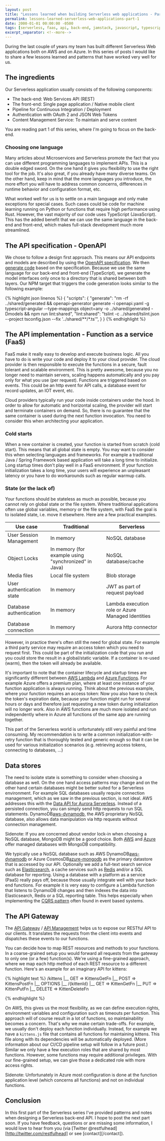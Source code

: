 ```yaml
---
layout: post
title: "Lessons learned when building Serverless web applications - Part 1"
permalink: lessons-learned-serverless-web-applications-part-1
date: 2000-01-01 00:00:00 -0500
tags: [serverless, faas, api, back-end, jamstack, javascript, typescript, nodejs, nosql]
excerpt_separator: <!--more-->
---
```

During the last couple of years my team has built different Serverless Web applications both on AWS and on Azure. In this series of posts I would like to share a few lessons learned and patterns that have worked very well for us.
<!--more-->

## The ingredients

Our Serverless application usually consists of the following components:

- The back-end: Web Services API (REST)
- The front-end: Single page application / Native mobile client
- Pipeline for Continuous Integration / Deployment
- Authentication with OAuth 2 and JSON Web Tokens
- Content Management Service: To maintain and serve content

You are reading part 1 of this series, where I'm going to focus on the back-end.

### Choosing one language
Many articles about Microservices and Serverless promote the fact that you can use different programming languages to implement APIs. This is a double edged sword. On the one hand it gives you flexibility to use the right tool for the job. It's also great, if you already have many diverse teams. On the other hand, keep in mind that the more languages you introduce, the more effort you will have to address common concerns, differences in runtime behavior and configuration format, etc.

What worked well for us is to settle on a main language and only make exceptions for special cases. Such cases could be code for machine learning running on Python or functions that require high performance using Rust. However, the vast majority of our code uses TypeScript (JavaScript). This has the added benefit that we can use the same language in the back-end and front-end, which makes full-stack development much more streamlined.

## The API specification - OpenAPI

We chose to follow a design first approach. This means our API endpoints and models are described by using the [OpenAPI specification][openapi]. We then [generate code][openapi-generator] based on the specification. Because we use the same language for our back-end and front-end (TypeScript), we generate the model interfaces only once to a directory that is shared between both layers. Our NPM target that triggers the code generation looks similar to the following example:

{% highlight json linenos %}
{
  "scripts": {
    "generate": "rm -rf ../shared/generated && openapi-generator generate -i openapi.yaml -g typescript-angular --type-mappings object=any -o ../shared/generated -Dmodels && npm run lint:shared",
    "lint:shared": "tslint -c ../shared/tslint.json --project tsconfig.json --fix '../shared/**/*.ts'",
  }
}
{% endhighlight %}

## The API implementation - Function as a service (FaaS) 

FaaS make it really easy to develop and execute business logic. All you have to do is write your code and deploy it to your cloud provider. The cloud provider is then responsible to execute the functions in a secure, fault tolerant and scalable environment. This is pretty awesome, because you no longer need to maintain servers, scaling happens automatically and you pay only for what you use (per request). Functions are triggered based on events. This could be an http event for API calls, a database event for record updates, an IOT event, etc. 

Cloud providers typically run your code inside containers under the hood. In order to allow for automatic and horizontal scaling, the provider will start and terminate containers on demand. So, there is no guarantee that the same container is used during the next function invocation. You need to consider this when architecting your application. 

### Cold starts
When a new container is created, your function is started from scratch (cold start). This means that all global state is empty. You may want to consider this when selecting languages and frameworks. For example a traditional Java / Spring Framework based application will take a long time to initialize. Long startup times don't play well in a FaaS environment. If your function initialization takes a long time, your users will experience an unpleasant latency or you have to do workarounds such as regular warmup calls. 

### State (or the lack of)
Your functions should be stateless as much as possible, because you cannot rely on global state or the file system. Where traditional applications often use global variables, memory or the file system, with FaaS the goal is to isolated state, i.e. move it elsewhere. Here are a few practical examples.

| Use case                  | Traditional                                          | Serverless                                         |
|---------------------------|------------------------------------------------------|----------------------------------------------------|
| User Session Management   | In memory                                            | NoSQL database                                     |
| Object Locks              | In memory (for example using "synchronized" in Java) | NoSQL database/cache                               |
| Media files               | Local file system                                    | Blob storage                                       |
| User authentication state | In memory                                            | JWT as part of request payload                     |
| Database authentication   | In memory                                            | Lambda execution role or Azure Managed Identities  |
| Database connection       | In memory                                            | Aurora http connector                              |

However, in practice there's often still the need for global state. For example a third party service may require an access token which you need to request first. This could be part of the initialization code that you run and you could store the result in a global/static variable. If a container is re-used (warm), then the token will already be available.

It's important to note that the container lifecycle and startup times are significantly different between [AWS Lambda][aws-lambda] and [Azure Functions][azure-functions]. For example Azure offers a premium plan, where at least one instance of your function application is always running. Think about the previous example, where your function requires an access token: Now you also have to check the token's expiration date, because your function might run for several hours or days and therefore just requesting a new token during initialization will no longer work. Also in AWS functions are much more isolated and run independently where in Azure all functions of the same app are running together.

This part of the Serverless world is unfortunately still very painful and time consuming. My recommendation is to write a common initialization-with-retry function that is thoroughly tested and generic enough so that it can be used for various initialization scenarios (e.g. retrieving access tokens, connecting to databases, ...)

## Data stores

The need to isolate state is something to consider when choosing a database as well. On the one hand access patterns may change and on the other hand certain databases might be better suited for a Serverless environment. For example SQL databases usually require connection management, which as we saw in the previous section, is not ideal. AWS addresses this with the [Data API for Aurora Serverless][aws-aurora-http]. Instead of a persisted connection, you can simply send http requests to run SQL statements. DynamoDB[aws-dynamodb], the AWS proprietary NoSQL database, also allows data manipulation via http requests without connection management. 

Sidenote: If you are concerned about vendor lock-in when choosing a NoSQL database, MongoDB might be a good choice. Both [AWS][aws-mongodb] and [Azure][azure-mongodb] offer managed databases with MongoDB compatibility.

We typically use a NoSQL database such as AWS DynamoDB[aws-dynamodb] or Azure CosmosDB[azure-mongodb] as the primary datastore that is accessed by our API. Optionally we add a full-text search service such as [Elasticsearch][elasticsearch], a cache services such as [Redis][redis] and/or a SQL database for reporting. Using a database with a platform as a service (PaaS) really pays off, because those usually integrate well with your back-end functions. For example it is very easy to configure a Lambda function that listens to DynamoDB changes and then indexes the data into Elasticsearch, Redis or a SQL reporting table. This helps especially when implementing the [CQRS pattern][cqrs] often found in event based systems.

## The API Gateway

The [API Gateway][aws-api-gateway] / [API Management][azure-apim] helps us to expose our RESTful API to our clients. It translates the requests from the client into events and dispatches these events to our functions. 

You can decide how to map REST resources and methods to your functions. In a coarse-grained setup you would forward all requests from the gateway to only one (or a few) function(s). We're using a fine-grained approach, where we map each http method of each REST resource to a different function. Here's an example for an imaginary API for kittens: 

{% highlight text %}
 /kittens
 |__ GET            => KittensGetFn 
 |__ POST           => KittensPostFn
 |__ OPTIONS 
 |__ /{kittenId} 
      |__ GET       => KittenGetFn 
      |__ PUT       => KittenPutFn
      |__ DELETE    => KittenDeleteFn

{% endhighlight %}

On AWS, this gives us the most flexibility, as we can define execution rights, environment variables and configuration such as timeouts per function. This approach will of course result in a lot of functions, so maintainability becomes a concern. That's why we make certain trade-offs. For example, we usually don't deploy each function individually. Instead, for example we have a `kittens.js` file that contains all functions for maintaining kittens. This file along with its dependencies will be automatically deployed. (More information about our CI/CD pipeline setup will follow in a future post.) Similar we only have a few execution roles that are shared by most functions. However, some functions may require additional privileges. With our fine-grained setup, we can give those a dedicated role with more access rights.

Sidenote: Unfortunately in Azure most configuration is done at the function application level (which concerns all functions) and not on individual functions.

## Conclusion
In this first part of the Serverless series I've provided patterns and notes when designing a Serverless back-end API. I hope to post the next part soon. If you have feedback, questions or are missing some information, I would love to hear from you (via [Twitter @restfulhead][http://twitter.com/restfulhead] or see [contact][/contact]). 


[openapi]: https://swagger.io/docs/specification/about/ 
[openapi-generator]: https://github.com/OpenAPITools/openapi-generator
[aws-lambda]: https://aws.amazon.com/lambda/
[azure-functions]: https://azure.microsoft.com/en-us/services/functions/
[aws-aurora-http]: https://docs.aws.amazon.com/AmazonRDS/latest/AuroraUserGuide/data-api.html
[aws-dynamodb]: https://aws.amazon.com/dynamodb/
[aws-mongodb]: https://aws.amazon.com/blogs/aws/new-amazon-documentdb-with-mongodb-compatibility-fast-scalable-and-highly-available/
[azure-mongodb]: https://docs.microsoft.com/en-us/azure/cosmos-db/mongodb-introduction
[elasticsearch]: https://www.elastic.co/
[redis]: https://redis.io/
[cqrs]: https://martinfowler.com/bliki/CQRS.html
[aws-api-gateway]: https://aws.amazon.com/api-gateway/
[azure-apim]: https://azure.microsoft.com/en-us/services/api-management/
